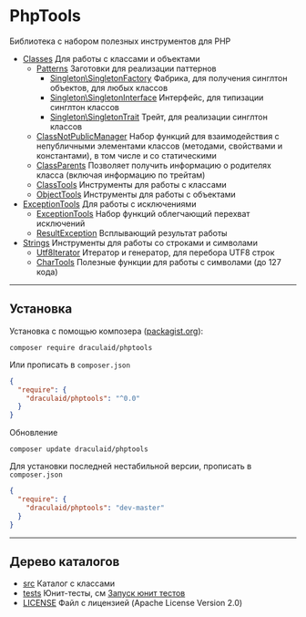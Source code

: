 # PhpTools

Библиотека с набором полезных инструментов для PHP

* [Classes](/src/Classes) Для работы с классами и объектами
  * [Patterns](/src/Classes/Patterns) Заготовки для реализации паттернов
    * [Singleton\SingletonFactory](/src/Classes/Patterns/Singleton/SingletonFactory.php) Фабрика, для получения синглтон
      объектов, для любых классов 
    * [Singleton\SingletonInterface](/src/Classes/Patterns/Singleton/SingletonInterface.php) Интерфейс, для типизации
      синглтон классов
    * [Singleton\SingletonTrait](/src/Classes/Patterns/Singleton/SingletonTrait.php) Трейт, для реализации синглтон классов
  * [ClassNotPublicManager](/src/Classes/ClassNotPublicManager.php) Набор функций для взаимодействия с непубличными
    элементами классов (методами, свойствами и константами), в том числе и со статическими
  * [ClassParents](/src/Classes/ClassParents.php) Позволяет получить информацию о родителях класса (включая информацию по трейтам) 
  * [ClassTools](/src/Classes/ClassTools.php) Инструменты для работы с классами
  * [ObjectTools](/src/Classes/ObjectTools.php) Инструменты для работы с объектами
* [ExceptionTools](/src/ExceptionTools) Для работы с исключениями
  * [ExceptionTools](/src/ExceptionTools/ExceptionTools.php) Набор функций облегчающий перехват исключений
  * [ResultException](/src/ExceptionTools/ResultException.php) Всплывающий результат работы
* [Strings](/src/Strings) Инструменты для работы со строками и символами
  * [Utf8Iterator](/src/Strings/Utf8Iterator.php) Итератор и генератор, для перебора UTF8 строк
  * [CharTools](/src/Strings/CharTools.php) Полезные функции для работы с символами (до 127 кода)

---

## Установка

Установка с помощью композера ([packagist.org](https://packagist.org/packages/draculaid/phptools)):

```shell
composer require draculaid/phptools
```

Или прописать в `composer.json`
```json
{
  "require": {
    "draculaid/phptools": "^0.0"
  }
}
```

Обновление
```shell
composer update draculaid/phptools
```

Для установки последней нестабильной версии, прописать в `composer.json`
```json
{
  "require": {
    "draculaid/phptools": "dev-master"
  }
}
```

---

## Дерево каталогов

* [src](/src) Каталог с классами
* [tests](/tests) Юнит-тесты, см [Запуск юнит тестов](/tests/README.md)
* [LICENSE](LICENSE) Файл с лицензией (Apache License Version 2.0)
